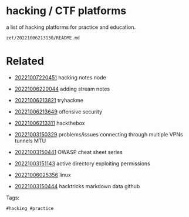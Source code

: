 # hacking / CTF platforms

a list of hacking platforms for practice and education.

` zet/20221006213130/README.md `

# Related

- [20221007220451](/zet/20221007220451/README.md) hacking notes node

- [20221006220044](/zet/20221006220044/README.md) adding stream notes

- [20221006213821](/zet/20221006213821/README.md) tryhackme

- [20221006213649](/zet/20221006213649/README.md) offensive security

- [20221006213311](/zet/20221006213311/README.md) hackthebox

- [20221003150329](/zet/20221003150329/README.md) problems/issues connecting through multiple VPNs tunnels MTU
- [20221003150441](/zet/20221003150441/README.md) OWASP cheat sheet series
- [20221003151143](/zet/20221003151143/README.md) active directory  exploiting permissions
- [20221006025356](/zet/20221006025356/README.md) linux
- [20221003150444](/zet/20221003150444/README.md) hacktricks markdown data github

Tags:

    #hacking #practice 
